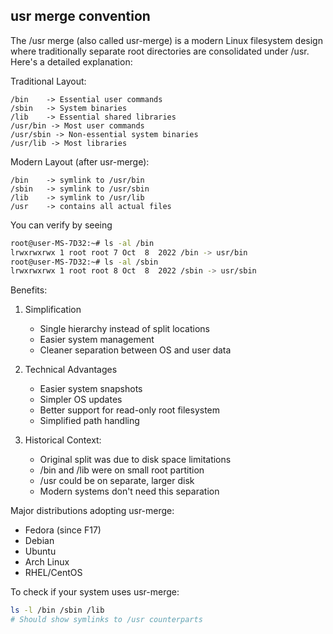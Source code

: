 
## usr merge convention

The /usr merge (also called usr-merge) is a modern Linux filesystem design where traditionally separate root directories are consolidated under /usr. Here's a detailed explanation:

Traditional Layout:
```
/bin    -> Essential user commands
/sbin   -> System binaries
/lib    -> Essential shared libraries
/usr/bin -> Most user commands
/usr/sbin -> Non-essential system binaries
/usr/lib -> Most libraries
```

Modern Layout (after usr-merge):
```
/bin    -> symlink to /usr/bin
/sbin   -> symlink to /usr/sbin
/lib    -> symlink to /usr/lib
/usr    -> contains all actual files
```
You can verify by seeing
```sh
root@user-MS-7D32:~# ls -al /bin
lrwxrwxrwx 1 root root 7 Oct  8  2022 /bin -> usr/bin
root@user-MS-7D32:~# ls -al /sbin
lrwxrwxrwx 1 root root 8 Oct  8  2022 /sbin -> usr/sbin
```

Benefits:
1. Simplification
   - Single hierarchy instead of split locations
   - Easier system management
   - Cleaner separation between OS and user data

2. Technical Advantages
   - Easier system snapshots
   - Simpler OS updates
   - Better support for read-only root filesystem
   - Simplified path handling

3. Historical Context:
   - Original split was due to disk space limitations
   - /bin and /lib were on small root partition
   - /usr could be on separate, larger disk
   - Modern systems don't need this separation

Major distributions adopting usr-merge:
- Fedora (since F17)
- Debian
- Ubuntu
- Arch Linux
- RHEL/CentOS

To check if your system uses usr-merge:
```bash
ls -l /bin /sbin /lib
# Should show symlinks to /usr counterparts
```